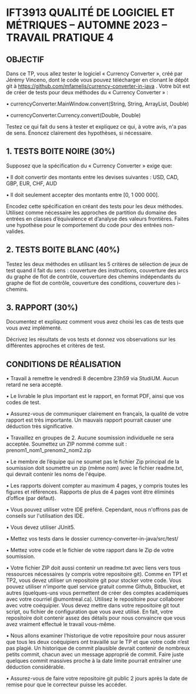 # IFT3913 QUALITÉ DE LOGICIEL ET MÉTRIQUES – AUTOMNE 2023 – TRAVAIL PRATIQUE 4

## OBJECTIF

Dans ce TP, vous allez tester le logiciel « Currency Converter », créé par Jérémy Vinceno, dont le code vous pouvez
télécharger en clonant le dépôt git à https://github.com/mfamelis/currency-converter-in-java . Votre bût est de
créer de tests pour deux méthodes du « Currency Converter » : 

• currencyConverter.MainWindow.convert(String, String, ArrayList<Currency>, Double)

• currencyConverter.Currency.convert(Double, Double)

Testez ce qui fait du sens à tester et expliquez ce qui, à votre avis, n'a pas de sens. Énoncez clairement des hypothèses,
si nécessaire.

## 1. TESTS BOITE NOIRE (30%)

Supposez que la spécification du « Currency Converter » exige que:

• Il doit convertir des montants entre les devises suivantes : USD, CAD, GBP, EUR, CHF, AUD

• Il doit seulement accepter des montants entre [0, 1 000 000].

Encodez cette spécification en créant des tests pour les deux méthodes. Utilisez comme nécessaire les approches
de partition du domaine des entrées en classes d’équivalence et d’analyse des valeurs frontières. Faites une
hypothèse pour le comportement du code pour des entrées non-valides.

## 2. TESTS BOITE BLANC (40%)

Testez les deux méthodes en utilisant les 5 critères de sélection de jeux de test quand il fait du sens : couverture
des instructions, couverture des arcs du graphe de flot de contrôle, couverture des chemins indépendants du
graphe de flot de contrôle, couverture des conditions, couverture des i-chemins.

## 3. RAPPORT (30%)

Documentez et expliquez comment vous avez choisi les cas de tests que vous avez implémenté.

Décrivez les résultats de vos tests et donnez vos observations sur les différentes approches et critères de test.

## CONDITIONS DE RÉALISATION

• Travail à remettre le vendredi 8 decembre 23h59 via StudiUM. Aucun retard ne sera accepté.

• Le livrable le plus important est le rapport, en format PDF, ainsi que vos codes de test.

• Assurez-vous de communiquer clairement en français, la qualité de votre rapport est très importante. Un
mauvais rapport pourrait causer une déduction très significative.

• Travaillez en groupes de 2. Aucune soumission individuelle ne sera acceptée. Soumettez un ZIP
nommé comme suit : prenom1_nom1_prenom2_nom2.zip

• Le membre de l’équipe qui ne soumet pas le fichier Zip principal de la soumission doit soumettre un zip
(même nom) avec le fichier readme.txt, qui devrait contenir les noms de l'équipe. 

• Les rapports doivent compter au maximum 4 pages, y compris toutes les figures et références. Rapports de
plus de 4 pages vont être éliminés d’office (par défaut).

• Vous pouvez utiliser votre IDE préféré. Cependant, nous n'offrons pas de conseils sur l'utilisation des IDE.

• Vous devez utiliser JUnit5.

• Mettez vos tests dans le dossier currency-converter-in-java/src/test/

• Mettez votre code et le fichier de votre rapport dans le Zip de votre soumission.

• Votre fichier ZIP doit aussi contenir un readme.txt avec liens vers tous ressources nécessaires (y compris
votre repositoire git). Comme en TP1 et TP2, vous devez utiliser un repositoire git pour stocker votre code.
Vous pouvez utiliser n’importe quel service gratuit comme Github, Bitbucket, et autres (quelques-uns vous
permettent de créer des comptes académiques avec votre courriel @umontreal.ca). Utilisez le repositoire
pour collaborer avec votre coéquipier. Vous devez mettre dans votre repositoire git tout script, ou fichier
de configuration que vous avez utilisé. En fait, votre repositoire doit contenir assez des détails pour nous
convaincre que vous avez vraiment effectué le travail vous-même.

• Nous allons examiner l’historique de votre repositoire pour nous assurer que tous les deux coéquipiers ont
travaillé sur le TP et que votre code n’est pas plagié. Un historique de commit plausible devrait contenir de
nombreux petits commit, chacun avec un message approprié de commit. Faire juste quelques commit
massives proche à la date limite pourrait entraîner une déduction considérable.

• Assurez-vous de faire votre repositoire git public 2 jours après la date de remise pour que le correcteur
puisse les accéder. 
